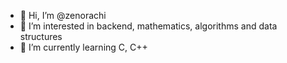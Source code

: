- 👋 Hi, I’m @zenorachi
- 👀 I’m interested in backend, mathematics, algorithms and data structures
- 🌱 I’m currently learning С, C++

